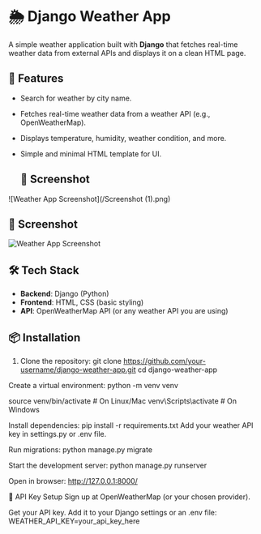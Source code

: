 # 🌦️ Django Weather App

A simple weather application built with **Django** that fetches real-time weather data from external APIs and displays it on a clean HTML page.

## 🚀 Features
- Search for weather by city name.
- Fetches real-time weather data from a weather API (e.g., OpenWeatherMap).
- Displays temperature, humidity, weather condition, and more.
- Simple and minimal HTML template for UI.

  ## 📸 Screenshot

![Weather App Screenshot](/Screenshot (1).png)
## 📸 Screenshot

![Weather App Screenshot](assets/Screenshot(1).png)


## 🛠️ Tech Stack
- **Backend**: Django (Python)
- **Frontend**: HTML, CSS (basic styling)
- **API**: OpenWeatherMap API (or any weather API you are using)

## 📦 Installation

1. Clone the repository:
   git clone https://github.com/your-username/django-weather-app.git
   cd django-weather-app
   
Create a virtual environment:
python -m venv venv

source venv/bin/activate   # On Linux/Mac
venv\Scripts\activate      # On Windows

Install dependencies:
pip install -r requirements.txt
Add your weather API key in settings.py or .env file.

Run migrations:
python manage.py migrate

Start the development server:
python manage.py runserver

Open in browser:
http://127.0.0.1:8000/

🔑 API Key Setup
Sign up at OpenWeatherMap (or your chosen provider).

Get your API key.
Add it to your Django settings or an .env file:
WEATHER_API_KEY=your_api_key_here
